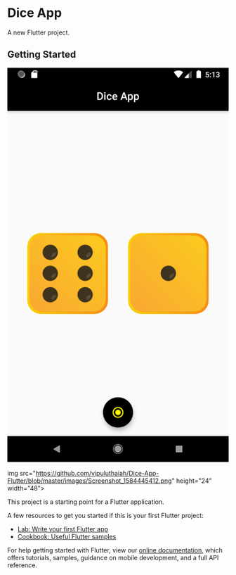 # Dice App

A new Flutter project.

## Getting Started
![img1](https://github.com/vipuluthaiah/Dice-App-Flutter/blob/master/images/Screenshot_1584445414.png )

img src="https://github.com/vipuluthaiah/Dice-App-Flutter/blob/master/images/Screenshot_1584445412.png" height="24" width="48">

This project is a starting point for a Flutter application.

A few resources to get you started if this is your first Flutter project:

- [Lab: Write your first Flutter app](https://flutter.dev/docs/get-started/codelab)
- [Cookbook: Useful Flutter samples](https://flutter.dev/docs/cookbook)

For help getting started with Flutter, view our
[online documentation](https://flutter.dev/docs), which offers tutorials,
samples, guidance on mobile development, and a full API reference.
